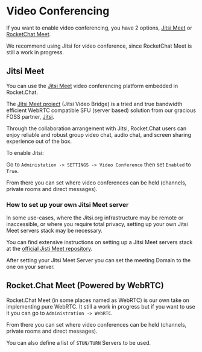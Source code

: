 # Video Conferencing

If you want to enable video conferencing, you have 2 options, [Jitsi Meet](#jitsi-meet) or [RocketChat Meet](#rocketchat-meet-powered-by-webrtc).

We recommend using Jitsi for video conference, since RocketChat Meet is still a work in progress.

## Jitsi Meet

You can use the [Jitsi Meet](https://jitsi.org/jitsi-meet/) video conferencing platform embedded in Rocket.Chat.

The [Jitsi Meet project](https://jitsi.org/Projects/JitsiMeet) (Jitsi Video Bridge) is a tried and true bandwidth efficient WebRTC compatible SFU (server based)
solution from our gracious FOSS partner, [Jitsi](https://jitsi.org/).

Through the collaboration arrangement with Jitsi, Rocket.Chat users can enjoy reliable and robust
group video chat, audio chat, and screen sharing experience out of the box.

To enable Jitsi:

Go to `Administation -> SETTINGS -> Video Conference` then set `Enabled`  to `True`.

From there you can set where video conferences can be held (channels, private rooms and direct messages).

### How to set up your own Jitsi Meet server

In some use-cases, where the Jitsi.org infrastructure may be remote or inaccessible, or where you
require total privacy, setting up your own Jitsi Meet servers stack may be necessary.

You can find extensive instructions on setting up a Jitsi Meet servers stack at the [official Jisti Meet repository](https://github.com/jitsi/jitsi-meet).

After setting your Jitsi Meet Server you can set the meeting Domain to the one on your server.

## Rocket.Chat Meet (Powered by WebRTC)

Rocket.Chat Meet (in some places named as WebRTC) is our own take on implementing pure WebRTC. It still a work in progress but if you want to use it you can go to `Administration -> WebRTC`.

From there you can set where video conferences can be held (channels, private rooms and direct messages).

You can also define a list of `STUN/TURN` Servers to be used.
